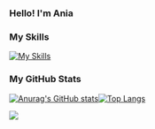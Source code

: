 ### Hello! I'm Ania

### My Skills
[![My Skills](https://skillicons.dev/icons?i=js,html,css,sass,react,nodejs,styledcomponents,svg)](https://skillicons.dev)

### My GitHub Stats
[![Anurag's GitHub stats](https://github-readme-stats.vercel.app/api?username=annamowinska&show_icons=true&theme=merko&show=reviews,discussions_started,discussions_answered,prs_merged,prs_merged_percentage&bg_color=00000000)](https://github.com/annamowinska/github-readme-stats)[![Top Langs](https://github-readme-stats.vercel.app/api/top-langs/?username=annamowinska)](https://github.com/annamowinska/github-readme-stats)



![](https://komarev.com/ghpvc/?username=annamowinska&color=green)
